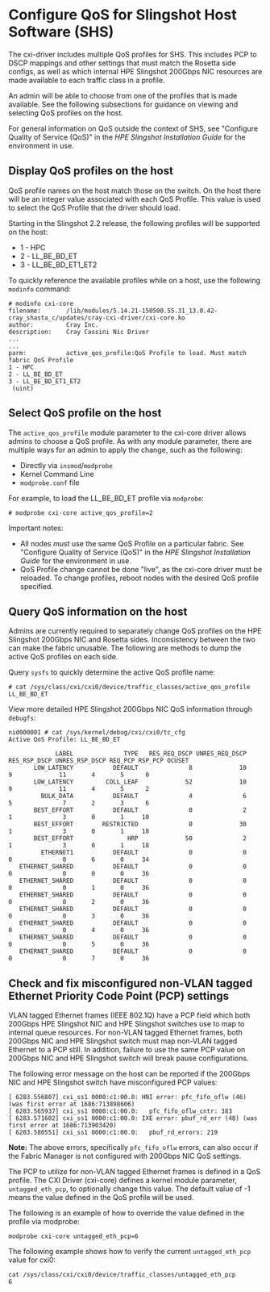 # Configure QoS for Slingshot Host Software (SHS)

The cxi-driver includes multiple QoS profiles for SHS. This includes PCP to DSCP mappings and other settings that must match the Rosetta side configs, as well as which internal HPE Slingshot 200Gbps NIC resources are made available to each traffic class in a profile.

An admin will be able to choose from one of the profiles that is made available. See the following subsections for guidance on viewing and selecting QoS profiles on the host.

For general information on QoS outside the context of SHS, see "Configure Quality of Service (QoS)" in the _HPE Slingshot Installation Guide_ for the environment in use.

## Display QoS profiles on the host

QoS profile names on the host match those on the switch. On the host there will be an integer value associated with each QoS Profile. This value is used to select the QoS Profile that the driver should load.

Starting in the Slingshot 2.2 release, the following profiles will be supported on the host:

- 1 - HPC
- 2 - LL_BE_BD_ET
- 3 - LL_BE_BD_ET1_ET2

To quickly reference the available profiles while on a host, use the following `modinfo` command:

```screen
# modinfo cxi-core
filename:       /lib/modules/5.14.21-150500.55.31_13.0.42-cray_shasta_c/updates/cray-cxi-driver/cxi-core.ko
author:         Cray Inc.
description:    Cray Cassini Nic Driver
...
...
parm:           active_qos_profile:QoS Profile to load. Must match fabric QoS Profile
1 - HPC
2 - LL_BE_BD_ET
3 - LL_BE_BD_ET1_ET2
 (uint)
```

## Select QoS profile on the host

The `active_qos_profile` module parameter to the cxi-core driver allows admins to choose a QoS profile. As with any module parameter, there are multiple ways for an admin to apply the change, such as the following:

- Directly via `insmod`/`modprobe`
- Kernel Command Line
- `modprobe.conf` file

For example, to load the LL_BE_BD_ET profile via `modprobe`:

```screen
# modprobe cxi-core active_qos_profile=2
```

Important notes:

- All nodes _must_ use the same QoS Profile on a particular fabric. See "Configure Quality of Service (QoS)" in the _HPE Slingshot Installation Guide_ for the environment in use.
- QoS Profile change cannot be done "live", as the cxi-core driver must be reloaded. To change profiles, reboot nodes with the desired QoS profile specified.

## Query QoS information on the host

Admins are currently required to separately change QoS profiles on the HPE Slingshot 200Gbps NIC and Rosetta sides. Inconsistency between the two can make the fabric unusable. The following are methods to dump the active QoS profiles on each side.

Query `sysfs` to quickly determine the active QoS profile name:

```screen
# cat /sys/class/cxi/cxi0/device/traffic_classes/active_qos_profile
LL_BE_BD_ET
```

View more detailed HPE Slingshot 200Gbps NIC QoS information through `debugfs`:

```screen
nid000001 # cat /sys/kernel/debug/cxi/cxi0/tc_cfg
Active QoS Profile: LL_BE_BD_ET

             LABEL              TYPE   RES_REQ_DSCP UNRES_REQ_DSCP   RES_RSP_DSCP UNRES_RSP_DSCP REQ_PCP RSP_PCP OCUSET
       LOW_LATENCY           DEFAULT              8             10              9             11       4       5      0
       LOW_LATENCY         COLL_LEAF             52             10              9             11       4       5      2
         BULK_DATA           DEFAULT              4              6              5              7       2       3      6
       BEST_EFFORT           DEFAULT              0              2              1              3       0       1     10
       BEST_EFFORT        RESTRICTED              0             30              1              3       0       1     18
       BEST_EFFORT               HRP             50              2              1              3       0       1     18
         ETHERNET1           DEFAULT              0              0              0              0       6       0     34
   ETHERNET_SHARED           DEFAULT              0              0              0              0       0       0     36
   ETHERNET_SHARED           DEFAULT              0              0              0              0       1       0     36
   ETHERNET_SHARED           DEFAULT              0              0              0              0       2       0     36
   ETHERNET_SHARED           DEFAULT              0              0              0              0       3       0     36
   ETHERNET_SHARED           DEFAULT              0              0              0              0       4       0     36
   ETHERNET_SHARED           DEFAULT              0              0              0              0       5       0     36
   ETHERNET_SHARED           DEFAULT              0              0              0              0       7       0     36
```

## Check and fix misconfigured non-VLAN tagged Ethernet Priority Code Point (PCP) settings

VLAN tagged Ethernet frames (IEEE 802.1Q) have a PCP field which both 200Gbps HPE Slingshot NIC and HPE Slingshot switches use to map to internal queue resources. For non-VLAN tagged Ethernet frames, both 200Gbps NIC and HPE Slingshot switch must map non-VLAN tagged Ethernet to a PCP still. In addition, failure to use the same PCP value on 200Gbps NIC and HPE Slingshot switch will break pause configurations.

The following error message on the host can be reported if the 200Gbps NIC and HPE Slingshot switch have misconfigured PCP values:

```screen
[ 6283.556807] cxi_ss1 0000:c1:00.0: HNI error: pfc_fifo_oflw (46) (was first error at 1686:713898606)
[ 6283.565937] cxi_ss1 0000:c1:00.0:   pfc_fifo_oflw_cntr: 383
[ 6283.571602] cxi_ss1 0000:c1:00.0: IXE error: pbuf_rd_err (48) (was first error at 1686:713903420)
[ 6283.580551] cxi_ss1 0000:c1:00.0:   pbuf_rd_errors: 219
```

**Note:** The above errors, specifically `pfc_fifo_oflw` errors, can also occur if the Fabric Manager is not configured with 200Gbps NIC QoS settings.

The PCP to utilize for non-VLAN tagged Ethernet frames is defined in a QoS profile. The CXI Driver (cxi-core) defines a kernel module parameter, `untagged_eth_pcp`, to optionally change this value. The default value of -1 means the value defined in the QoS profile will be used.

The following is an example of how to override the value defined in the profile via modprobe:

```screen
modprobe cxi-core untagged_eth_pcp=6
```

The following example shows how to verify the current `untagged_eth_pcp` value for cxi0:

```screen
cat /sys/class/cxi/cxi0/device/traffic_classes/untagged_eth_pcp
6
```
